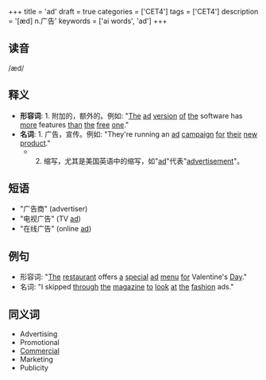 +++
title = 'ad'
draft = true
categories = ['CET4']
tags = ['CET4']
description = '[æd] n.广告'
keywords = ['ai words', 'ad']
+++

## 读音
/æd/

## 释义
- **形容词**: 1. 附加的，额外的。例如: "[The](/zh/post/the/) [ad](/zh/post/ad/) [version](/zh/post/version/) [of](/zh/post/of/) [the](/zh/post/the/) software has [more](/zh/post/more/) features [than](/zh/post/than/) [the](/zh/post/the/) [free](/zh/post/free/) [one](/zh/post/one/)."
- **名词**: 1. 广告，宣传。例如: "They're running an [ad](/zh/post/ad/) [campaign](/zh/post/campaign/) [for](/zh/post/for/) [their](/zh/post/their/) [new](/zh/post/new/) [product](/zh/post/product/)."
   - 2. 缩写，尤其是美国英语中的缩写，如"[ad](/zh/post/ad/)"代表"[advertisement](/zh/post/advertisement/)"。

## 短语
- "广告商" (advertiser)
- "电视广告" (TV [ad](/zh/post/ad/))
- "在线广告" (online [ad](/zh/post/ad/))

## 例句
- 形容词: "[The](/zh/post/the/) [restaurant](/zh/post/restaurant/) offers [a](/zh/post/a/) [special](/zh/post/special/) [ad](/zh/post/ad/) [menu](/zh/post/menu/) [for](/zh/post/for/) Valentine's [Day](/zh/post/day/)."
- 名词: "I skipped [through](/zh/post/through/) [the](/zh/post/the/) [magazine](/zh/post/magazine/) [to](/zh/post/to/) [look](/zh/post/look/) [at](/zh/post/at/) [the](/zh/post/the/) [fashion](/zh/post/fashion/) ads."

## 同义词
- Advertising
- Promotional
- [Commercial](/zh/post/commercial/)
- Marketing
- Publicity
